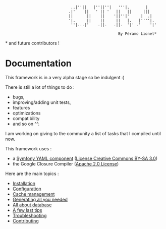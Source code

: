                         
                                 ..|''||   |''||''|   '''|.       |     
                                .|'    ||   ' || '   ||   ||     |||    
                                ||      ||    ||    '||''|'     |  .|   
                                '|.     ||    ||     ||   |.   |''''|.  
                                 ''|...|'    .||.   .||.  '|' .'    '|'                  
                                                                                               
                                                      By Péramo Lionel*

\* and future contributors !

# Documentation

This framework is in a very alpha stage so be indulgent :)

There is still a lot of things to do :
- bugs,
- improving/adding unit tests,
- features
- optimizations
- compatibility
- and so on ^^.
 
I am working on giving to the community a list of tasks that I compiled until now.

This framework uses :

- a [Symfony YAML component](https://symfony.com/doc/current/components/yaml.html) ([License Creative Commons BY-SA 3.0](https://creativecommons.org/licenses/by-sa/3.0/))
- the Google Closure Compiler ([Apache 2.0 License](https://www.apache.org/licenses/LICENSE-2.0))

Here are the main topics :

- [Installation](doc/installation.md)
- [Configuration](doc/configuration.md "Server configuration (Apache/Nginx) and project configuration")
- [Cache management](doc/cacheManagement.md)
- [Generating all you needed](doc/codeGeneration.md "Routes, class mapping generation, PHP optimization and optimized assets generation")
- [All about database](doc/database.md "Database schema configuration and its fixtures")
- [A few last tips](doc/lastTips.md)
- [Troubleshooting](doc/troubleShooting.md)
- [Contributing](doc/contributing.md "Some guidelines and OTRA code philosophy")

